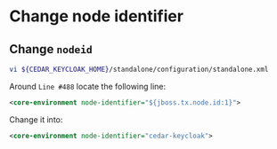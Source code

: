 # Change node identifier

## Change `nodeid`

```sh
vi ${CEDAR_KEYCLOAK_HOME}/standalone/configuration/standalone.xml
``` 

Around `Line #488` locate the following line:

```xml
<core-environment node-identifier="${jboss.tx.node.id:1}">
``` 

Change it into:

```xml
<core-environment node-identifier="cedar-keycloak">
``` 

